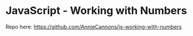 # JavaScript - Working with Numbers

Repo here: https://github.com/AnnieCannons/js-working-with-numbers